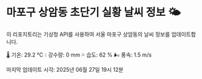 
# 마포구 상암동 초단기 실황 날씨 정보 🌤️

이 리포지토리는 기상청 API를 사용하여 서울 마포구 상암동의 날씨 정보를 업데이트합니다. 

🌡️ 기온: 29.2 ℃
💧 강수량: 0 mm
💦 습도: 62 %
🌬️ 풍속: 1.5 m/s

마지막 업데이트 시각: 2025년 06월 27일 19시 12분    
